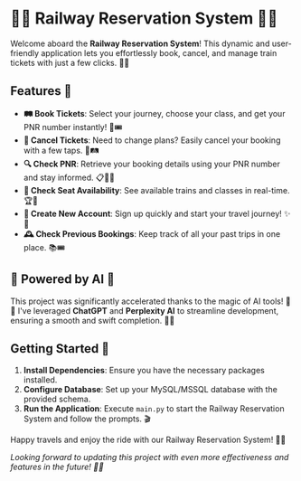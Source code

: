 # 🚆✨ Railway Reservation System 🎫🚂

Welcome aboard the **Railway Reservation System**! This dynamic and user-friendly application lets you effortlessly book, cancel, and manage train tickets with just a few clicks. 🌟🚉

## Features 🚀

- **🛤️ Book Tickets**: Select your journey, choose your class, and get your PNR number instantly! 📝🎟️
- **🔄 Cancel Tickets**: Need to change plans? Easily cancel your booking with a few taps. 🚫🛤️
- **🔍 Check PNR**: Retrieve your booking details using your PNR number and stay informed. 📋🕵️‍♂️
- **📅 Check Seat Availability**: See available trains and classes in real-time. 🏆🚆
- **👤 Create New Account**: Sign up quickly and start your travel journey! ✨📝
- **🕰️ Check Previous Bookings**: Keep track of all your past trips in one place. 📚🎟️


## 🤖 Powered by AI 🤖

This project was significantly accelerated thanks to the magic of AI tools! 🌟✨ I've leveraged **ChatGPT** and **Perplexity AI** to streamline development, ensuring a smooth and swift completion. 🚀💡

## Getting Started 🚀

1. **Install Dependencies**: Ensure you have the necessary packages installed.
2. **Configure Database**: Set up your MySQL/MSSQL database with the provided schema.
3. **Run the Application**: Execute `main.py` to start the Railway Reservation System and follow the prompts. 🎬

Happy travels and enjoy the ride with our Railway Reservation System! 🚂🎉

*Looking forward to updating this project with even more effectiveness and features in the future! 🚀✨*
